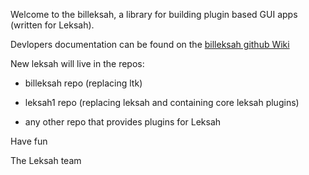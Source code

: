 Welcome to the billeksah, a library for building plugin based GUI apps 
(written for Leksah).

Devlopers documentation can be found on the [billeksah github Wiki]() 

New leksah will live in the repos:

 * billeksah repo (replacing ltk)

 * leksah1 repo (replacing leksah and containing core leksah plugins)

 * any other repo that provides plugins for Leksah

Have fun

The Leksah team

